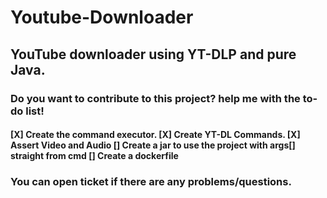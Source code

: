 # Youtube-Downloader
<h2> YouTube downloader using YT-DLP and pure Java. </h2>

<h3> Do you want to contribute to this project?  help me with the to-do list! </h3>
<h4>
[X] Create the command executor. <be>
[X] Create YT-DL Commands. <be>
[X] Assert Video and Audio <be>
[] Create a jar to use the project with args[] straight from cmd <be>
[] Create a dockerfile  <be>
</h4>

<h3> You can open ticket if there are any problems/questions.</h3>
